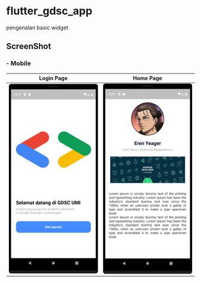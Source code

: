# flutter_gdsc_app
pengenalan basic widget

## ScreenShot

### - Mobile
| Login Page        |  Home Page   |
|--------------|-----------|
| <img src="flutter_gdsc_app_login_page.png" width="300"/> | <img src="flutter_gdsc_app_home_page.png" width="300"/>      |
